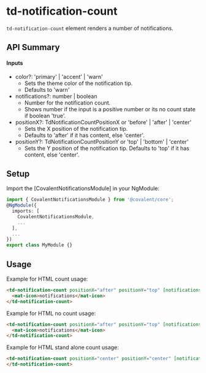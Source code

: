 # td-notification-count

`td-notification-count` element renders a number of notifications.

## API Summary

#### Inputs

+ color?: 'primary' | 'accent' | 'warn'
  + Sets the theme color of the notification tip. 
  + Defaults to 'warn'
+ notifications?: number | boolean
  + Number for the notification count. 
  + Shows number if the input is a positive number or its no count state if boolean 'true'.
+ positionX?: TdNotificationCountPositionX or 'before' | 'after' | 'center'
  + Sets the X position of the notification tip. 
  + Defaults to 'after' if it has content, else 'center'.
+ positionY?: TdNotificationCountPositionY or 'top' | 'bottom' | 'center'
  + Sets the Y position of the notification tip. Defaults to 'top' if it has content, else 'center'.

## Setup

Import the [CovalentNotificationsModule] in your NgModule:

```typescript
import { CovalentNotificationsModule } from '@covalent/core';
@NgModule({
  imports: [
    CovalentNotificationsModule,
    ...
  ],
  ...
})
export class MyModule {}
```

## Usage

Example for HTML count usage:

```html
<td-notification-count positionX="after" positionY="top" [notifications]="1">
  <mat-icon>notifications</mat-icon>
</td-notification-count>
```

 Example for HTML no count usage:

```html
<td-notification-count positionX="after" positionY="top" [notifications]="true">
  <mat-icon>notifications</mat-icon>
</td-notification-count>
```

Example for HTML stand alone count usage:

```html
<td-notification-count positionX="center" positionY="center" [notifications]="1">
</td-notification-count>
```

